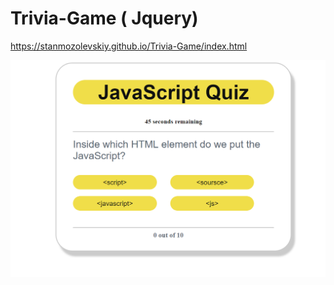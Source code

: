 # Trivia-Game ( Jquery)


https://stanmozolevskiy.github.io/Trivia-Game/index.html

![image](Trivia-Game.PNG)
